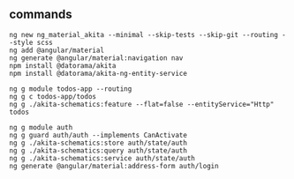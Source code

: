 ## commands

    ng new ng_material_akita --minimal --skip-tests --skip-git --routing --style scss
    ng add @angular/material
    ng generate @angular/material:navigation nav
    npm install @datorama/akita
    npm install @datorama/akita-ng-entity-service

    ng g module todos-app --routing
    ng g c todos-app/todos
    ng g ./akita-schematics:feature --flat=false --entityService="Http" todos

    ng g module auth
    ng g guard auth/auth --implements CanActivate
    ng g ./akita-schematics:store auth/state/auth
    ng g ./akita-schematics:query auth/state/auth
    ng g ./akita-schematics:service auth/state/auth
    ng generate @angular/material:address-form auth/login
